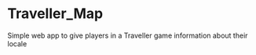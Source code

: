 Traveller_Map
=============

Simple web app to give players in a Traveller game information about their locale